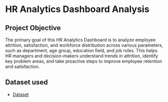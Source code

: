 # HR Analytics Dashboard Analysis
## Project Objective 
The primary goal of this HR Analytics Dashboard is to analyze employee attrition, satisfaction, and workforce distribution across various parameters, such as department, age group, education field, and job roles. This helps HR managers and decision-makers understand trends in attrition, identify key problem areas, and take proactive steps to improve employee retention and satisfaction.

## Dataset used
- <a href="https://github.com/Imaad21/HR-Analytics-Dashboard-Analysis/blob/main/HR%20Data.xlsx%20-%20HR%20data.csv">Dataset</a>

